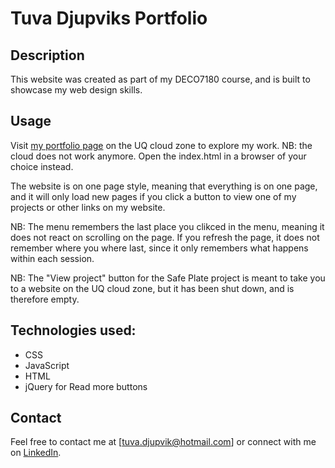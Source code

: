# Tuva Djupviks Portfolio 

## Description 
This website was created as part of my DECO7180 course, and is built to showcase my web design skills.

## Usage
Visit [my portfolio page](https://deco1800-6f70f6cd.uqcloud.net/) on the UQ cloud zone to explore my work.
NB: the cloud does not work anymore. Open the index.html in a browser of your choice instead. 

The website is on one page style, meaning that everything is on one page, and it will only load new pages if you click a button to view one of my projects or other links on my website. 

NB: The menu remembers the last place you clikced in the menu, meaning it does not react on
scrolling on the page. If you refresh the page, it does not remember where you where last, since it only remembers what happens within each session. 

NB: The "View project" button for the Safe Plate project is meant to take you to a website on the UQ cloud zone, but it has been shut down, and is therefore empty. 

## Technologies used:
- CSS
- JavaScript
- HTML
- jQuery for Read more buttons

## Contact 
Feel free to contact me at [tuva.djupvik@hotmail.com] or connect with me on [LinkedIn](www.linkedin.com/in/tuvadjupvik).
